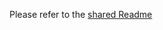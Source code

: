 Please refer to the [shared Readme](https://github.com/henschkowski/tuxmodule/blob/master/README.md)
